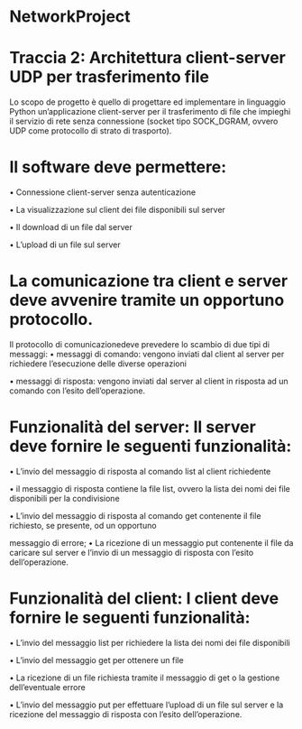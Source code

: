 # NetworkProject
# Traccia 2: Architettura client-server UDP per trasferimento file
Lo scopo de progetto è quello di progettare ed implementare in linguaggio Python un’applicazione client-server per il
trasferimento di file che impieghi il servizio di rete senza connessione (socket tipo SOCK_DGRAM, ovvero UDP come
protocollo di strato di trasporto).
# Il software deve permettere:
• Connessione client-server senza autenticazione

• La visualizzazione sul client dei file disponibili sul server

• Il download di un file dal server

• L’upload di un file sul server

# La comunicazione tra client e server deve avvenire tramite un opportuno protocollo. 
Il protocollo di comunicazionedeve prevedere lo scambio di due tipi di messaggi:
• messaggi di comando: vengono inviati dal client al server per richiedere l’esecuzione delle diverse operazioni

• messaggi di risposta: vengono inviati dal server al client in risposta ad un comando con l’esito dell’operazione.

# Funzionalità del server: Il server deve fornire le seguenti funzionalità:
• L’invio del messaggio di risposta al comando list al client richiedente

• il messaggio di risposta contiene la file list, ovvero la lista dei nomi dei file disponibili per la condivisione

• L’invio del messaggio di risposta al comando get contenente il file richiesto, se presente, od un opportuno

messaggio di errore;
• La ricezione di un messaggio put contenente il file da caricare sul server e l’invio di un messaggio di risposta con
l’esito dell’operazione.

# Funzionalità del client: I client deve fornire le seguenti funzionalità:
• L’invio del messaggio list per richiedere la lista dei nomi dei file disponibili

• L’invio del messaggio get per ottenere un file

• La ricezione di un file richiesta tramite il messaggio di get o la gestione dell’eventuale errore

• L’invio del messaggio put per effettuare l’upload di un file sul server e la ricezione del messaggio di risposta con
l’esito dell’operazione.
